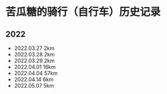 # 苦瓜糖的骑行（自行车）历史记录

## 2022

- 2022.03.27 2km
- 2022.03.28 2km
- 2022.03.29 2km
- 2022.04.01 16km
- 2022.04.04 57km
- 2022.04.14 6km
- 2022.05.07 5km
